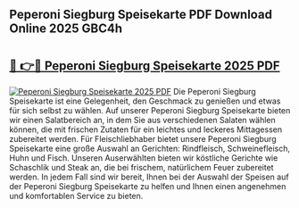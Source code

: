 ## Peperoni Siegburg Speisekarte PDF Download Online 2025 GBC4h

# <h2><a href="http://gc8chl0.nevu.top/?p=Peperoni+Siegburg+Speisekarte">🔗 👉🔴 Peperoni Siegburg Speisekarte 2025 PDF</a></h2>

[![Peperoni Siegburg Speisekarte 2025 PDF](https://i.imgur.com/dBaPXMq.png)](http://gc8chl0.nevu.top/?p=Peperoni+Siegburg+Speisekarte)
Die Peperoni Siegburg Speisekarte ist eine Gelegenheit, den Geschmack zu genießen und etwas für sich selbst zu wählen. Auf unserer Peperoni Siegburg Speisekarte bieten wir einen Salatbereich an, in dem Sie aus verschiedenen Salaten wählen können, die mit frischen Zutaten für ein leichtes und leckeres Mittagessen zubereitet werden. Für Fleischliebhaber bietet unsere Peperoni Siegburg Speisekarte eine große Auswahl an Gerichten: Rindfleisch, Schweinefleisch, Huhn und Fisch. Unseren Auserwählten bieten wir köstliche Gerichte wie Schaschlik und Steak an, die bei frischem, natürlichem Feuer zubereitet werden. In jedem Fall sind wir bereit, Ihnen bei der Auswahl der Speisen auf der Peperoni Siegburg Speisekarte zu helfen und Ihnen einen angenehmen und komfortablen Service zu bieten.
